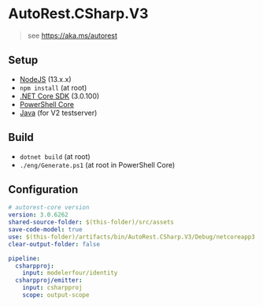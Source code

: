 # AutoRest.CSharp.V3
> see https://aka.ms/autorest

## Setup
- [NodeJS](https://nodejs.org/en/) (13.x.x)
- `npm install` (at root)
- [.NET Core SDK](https://dotnet.microsoft.com/download/dotnet-core/3.0) (3.0.100)
- [PowerShell Core](https://github.com/PowerShell/PowerShell/releases/latest)
- [Java](https://www.java.com/en/download/) (for V2 testserver)

## Build
- `dotnet build` (at root)
- `./eng/Generate.ps1` (at root in PowerShell Core)

## Configuration
```yaml
# autorest-core version
version: 3.0.6262
shared-source-folder: $(this-folder)/src/assets
save-code-model: true
use: $(this-folder)/artifacts/bin/AutoRest.CSharp.V3/Debug/netcoreapp3.0/
clear-output-folder: false

pipeline:
  csharpproj:
    input: modelerfour/identity
  csharpproj/emitter:
    input: csharpproj
    scope: output-scope
```

